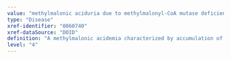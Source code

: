 ```yaml
---
value: "methylmalonic aciduria due to methylmalonyl-CoA mutase deficiency"
type: "Disease"
xref-identifier: "0060740"
xref-dataSource: "DOID"
definition: "A methylmalonic acidemia characterized by accumulation of methylmalonic acid in the blood that is unresponsive to vitamn B12 therapy and that has_material_basis_in mutation in the MUT gene on chromosome 6p12.3."
level: "4"
---
```

